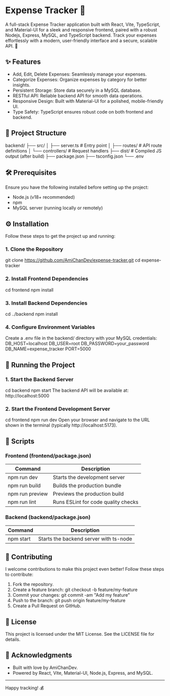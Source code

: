 # Expense Tracker 💸

A full-stack Expense Tracker application built with React, Vite, TypeScript, and Material-UI for a sleek and responsive frontend, paired with a robust Nodejs, Express, MySQL, and TypeScript backend.
Track your expenses effortlessly with a modern, user-friendly interface and a secure, scalable API. 🚀

## ✨ Features

- Add, Edit, Delete Expenses: Seamlessly manage your expenses.
- Categorize Expenses: Organize expenses by category for better insights.
- Persistent Storage: Store data securely in a MySQL database.
- RESTful API: Reliable backend API for smooth data operations.
- Responsive Design: Built with Material-UI for a polished, mobile-friendly UI.
- Type Safety: TypeScript ensures robust code on both frontend and backend.

## 📂 Project Structure

backend/
├── src/
│ ├── server.ts # Entry point
│ ├── routes/ # API route definitions
│ └── controllers/ # Request handlers
├── dist/ # Compiled JS output (after build)
├── package.json
├── tsconfig.json
└── .env

## 🛠️ Prerequisites

Ensure you have the following installed before setting up the project:

- Node.js[](https://nodejs.org/) (v18+ recommended)
- npm[](https://www.npmjs.com/)
- MySQL[](https://www.mysql.com/) server (running locally or remotely)

## ⚙️ Installation

Follow these steps to get the project up and running:

### 1. Clone the Repository

git clone https://github.com/AmiChanDev/expense-tracker.git
cd expense-tracker

### 2. Install Frontend Dependencies

cd frontend
npm install

### 3. Install Backend Dependencies

cd ../backend
npm install

### 4. Configure Environment Variables

Create a .env file in the backend/ directory with your MySQL credentials:
DB_HOST=localhost
DB_USER=root
DB_PASSWORD=your_password
DB_NAME=expense_tracker
PORT=5000

## 🚀 Running the Project

### 1. Start the Backend Server

cd backend
npm start
The backend API will be available at: http://localhost:5000

### 2. Start the Frontend Development Server

cd frontend
npm run dev
Open your browser and navigate to the URL shown in the terminal (typically http://localhost:5173).

## 📜 Scripts

### Frontend (frontend/package.json)

| Command         | Description                         |
| --------------- | ----------------------------------- |
| npm run dev     | Starts the development server       |
| npm run build   | Builds the production bundle        |
| npm run preview | Previews the production build       |
| npm run lint    | Runs ESLint for code quality checks |

### Backend (backend/package.json)

| Command   | Description                            |
| --------- | -------------------------------------- |
| npm start | Starts the backend server with ts-node |

## 🤝 Contributing

I welcome contributions to make this project even better! Follow these steps to contribute:

1. Fork the repository.
2. Create a feature branch:
   git checkout -b feature/my-feature
3. Commit your changes:
   git commit -am "Add my feature"
4. Push to the branch:
   git push origin feature/my-feature
5. Create a Pull Request on GitHub.

## 📄 License

This project is licensed under the MIT License. See the LICENSE file for details.

## 🌟 Acknowledgments

- Built with love by AmiChanDev[](https://github.com/AmiChanDev).
- Powered by React[](https://reactjs.org/), Vite[](https://vitejs.dev/), Material-UI[](https://mui.com/), Node.js[](https://nodejs.org/), Express[](https://expressjs.com/), and MySQL[](https://www.mysql.com/).

---

Happy tracking! 💰
